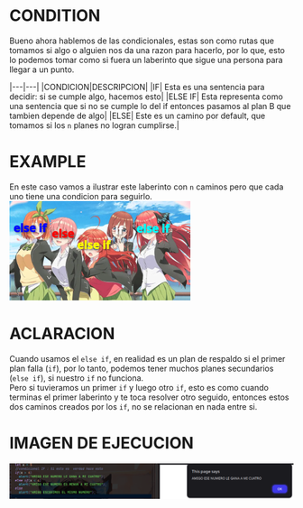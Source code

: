 # CONDITION
Bueno ahora hablemos de las condicionales, estas son como rutas que tomamos 
si algo o alguien nos da una razon para hacerlo, por lo que, esto lo podemos 
tomar como si fuera un laberinto que sigue una persona para llegar a un punto.

|---|---|
|CONDICION|DESCRIPCION|
|IF| Esta es una sentencia para decidir: si se cumple algo, hacemos esto|
|ELSE IF| Esta representa como una sentencia que si no se cumple lo del if entonces pasamos al plan B que tambien depende de algo|
|ELSE| Este es un camino por default, que tomamos si los `n` planes no logran cumplirse.|

# EXAMPLE
En este caso vamos a ilustrar este laberinto con `n` caminos pero que cada uno tiene una 
condicion para seguirlo.
<img src="img/conditionImage.png">

# ACLARACION
Cuando usamos el `else if`, en realidad es un plan de respaldo si el primer plan falla (`if`), por 
lo tanto, podemos tener muchos planes secundarios (`else if`), si nuestro `if` no funciona.  
Pero si tuvieramos un primer `if` y luego otro `if`, esto es como cuando terminas el primer laberinto y te toca 
resolver otro seguido, entonces estos dos caminos creados por los `if`, no se relacionan en nada entre si.

# IMAGEN DE EJECUCION
<img src="img/CO.png">
